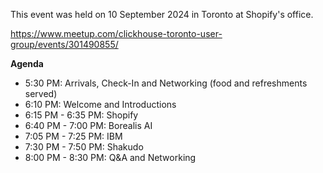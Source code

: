 This event was held on 10 September 2024 in Toronto at Shopify's office.

https://www.meetup.com/clickhouse-toronto-user-group/events/301490855/

**Agenda**
- 5:30 PM: Arrivals, Check-In and Networking (food and refreshments served)
- 6:10 PM: Welcome and Introductions
- 6:15 PM - 6:35 PM: Shopify
- 6:40 PM - 7:00 PM: Borealis AI
- 7:05 PM - 7:25 PM: IBM
- 7:30 PM - 7:50 PM: Shakudo
- 8:00 PM - 8:30 PM: Q&A and Networking

